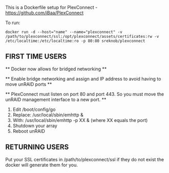 This is a Dockerfile setup for PlexConnect - https://github.com/iBaa/PlexConnect

To run:

```
docker run -d --host="name" --name="plexconnect" -v /path/to/plexconnect/ssl:/opt/plexconnect/assets/certificates:rw -v /etc/localtime:/etc/localtime:ro -p 80:80 sreknob/plexconnect
```

FIRST TIME USERS
---

** Docker now allows for bridged networking **

** Enable bridge networking and assign and IP address to avoid having to move unRAID ports **


** PlexConnect must listen on port 80 and port 443. So you must move the unRAID management interface to a new port. **

1. Edit /boot/config/go
2. Replace: /usr/local/sbin/emhttp &
3. With: /usr/local/sbin/emhttp -p XX & (where XX equals the port)
4. Shutdown your array
5. Reboot unRAID

RETURNING USERS
---

Put your SSL certificates in /path/to/plexconnect/ssl if they do not exist the docker will generate them for you.
